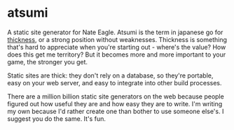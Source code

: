 atsumi
======

A static site generator for Nate Eagle. Atsumi is the term in japanese go for [thickness](http://senseis.xmp.net/?Thickness), or a strong position without weaknesses. Thickness is something that's hard to appreciate when you're starting out - where's the value? How does this get me territory? But it becomes more and more important to your game, the stronger you get.

Static sites are thick: they don't rely on a database, so they're portable, easy on your web server, and easy to integrate into other build processes.

There are a million billion static site generators on the web because people figured out how useful they are and how easy they are to write. I'm writing my own because I'd rather create one than bother to use someone else's. I suggest you do the same. It's fun.
